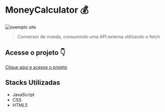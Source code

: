 # MoneyCalculator 💰

<!---Esses são exemplos. Veja https://shields.io para outras pessoas ou para personalizar este conjunto de escudos. Você pode querer incluir dependências, status do projeto e informações de licença aqui--->

<img  src="https://i.imgur.com/3Rz59zK.png" alt="exemplo site">

> Conversor de moeda, consumindo uma API externa utilizando o fetch

## Acesse o projeto 👇
  <a target="_blank" href="https://vhvanelli.github.io/newMoneyCalculator/"> Clique aqui e acesse o projeto </a>

## Stacks Utilizadas
 - JavaScript
 - CSS
 - HTML5
